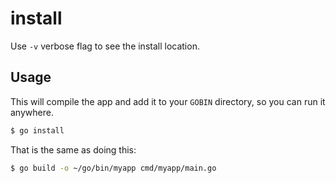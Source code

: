 # install

Use `-v` verbose flag to see the install location.


## Usage

This will compile the app and add it to your `GOBIN` directory, so you can run it anywhere.

```sh
$ go install
```

That is the same as doing this:

```sh
$ go build -o ~/go/bin/myapp cmd/myapp/main.go
```
